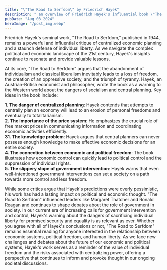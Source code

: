 ```yaml
---
title: "\"The Road to Serfdom\" by Friedrich Hayek"
description: " an overview of Friedrich Hayek's influential book \"The Road to Serfdom,\" highlighting its key arguments against centralized economic planning and its enduring relevance in contemporary political and economic debates..."
pubDate: "Aug 03 2024"
heroImage: "/post_img.webp"
---
```

Friedrich Hayek's seminal work, "The Road to Serfdom," published in 1944, remains a powerful and influential critique of centralized economic planning and a staunch defense of individual liberty. As we navigate the complex political and economic landscape of the 21st century, Hayek's insights continue to resonate and provide valuable lessons.

At its core, "The Road to Serfdom" argues that the abandonment of individualism and classical liberalism inevitably leads to a loss of freedom, the creation of an oppressive society, and the triumph of tyranny. Hayek, an Austrian-British economist and philosopher, wrote the book as a warning to the Western world about the dangers of socialism and central planning.
Key ideas in the book include:

**1. The danger of centralized planning**: Hayek contends that attempts to centrally plan an economy will lead to an erosion of personal freedoms and eventually to totalitarianism.  
**2. The importance of the price system**: He emphasizes the crucial role of free market prices in communicating information and coordinating economic activities efficiently.  
**31. The knowledge problem**: Hayek argues that central planners can never possess enough knowledge to make effective economic decisions for an entire society.  
**4. The connection between economic and political freedom**: The book illustrates how economic control can quickly lead to political control and the suppression of individual rights.  
**5. The slippery slope of government intervention**: Hayek warns that even well-intentioned government interventions can set a society on a path towards more control and less freedom.

While some critics argue that Hayek's predictions were overly pessimistic, his work has had a lasting impact on political and economic thought. "The Road to Serfdom" influenced leaders like Margaret Thatcher and Ronald Reagan and continues to shape debates about the role of government in society.
In our current era of increasing calls for government intervention and control, Hayek's warning about the dangers of sacrificing individual liberty for promised security and equality is as relevant as ever. Whether you agree with all of Hayek's conclusions or not, "The Road to Serfdom" remains essential reading for anyone interested in the relationship between economic systems, political freedom, and human liberty.
As we face new challenges and debates about the future of our economic and political systems, Hayek's work serves as a reminder of the value of individual freedom and the risks associated with centralizing power, offering a perspective that continues to inform and provoke thought in our ongoing societal discussions.